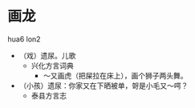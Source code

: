 



# 画龙
hua6 lon2
+ （戏）遗尿。儿歌
  * 兴化方言词典
    - ～又画虎（把屎拉在床上），画个狮子两头舞。
+ （小孩）遗尿：你家又在下晒被单，哿是小毛又～㗁？
  * 泰县方言志
